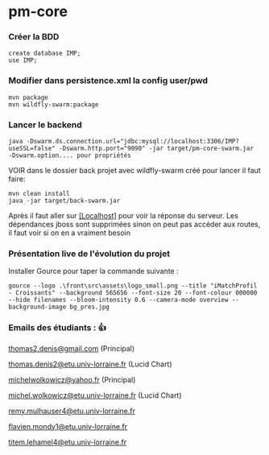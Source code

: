 # pm-core

### Créer la BDD
```
create database IMP;
use IMP;
```

### Modifier dans persistence.xml la config user/pwd
```
mvn package
mvn wildfly-swarm:package
```

### Lancer le backend
```
java -Dswarm.ds.connection.url="jdbc:mysql://localhost:3306/IMP?useSSL=false" -Dswarm.http.port="9090" -jar target/pm-core-swarm.jar
-Dswarm.option.... pour propriétés
```

VOIR dans le dossier back
projet avec wildfly-swarm créé
pour lancer il faut faire:
```
mvn clean install
java -jar target/back-swarm.jar 
```

Après il faut aller sur [[Localhost]](http://localhost:8080/pm/rest/user) pour voir la réponse du serveur.
Les dépendances jboss sont supprimées sinon on peut pas accéder aux routes, il faut voir si on en a vraiment besoin

### Présentation live de l'évolution du projet
Installer Gource pour taper la commande suivante :
```
gource --logo .\front\src\assets\logo_small.png --title "iMatchProfil - Croissants" --background 565656 --font-size 20 --font-colour 000000 --hide filenames --bloom-intensity 0.6 --camera-mode overview --background-image bg_pres.jpg
```
 
### Emails des étudiants : :+1:
thomas2.denis@gmail.com (Principal)

thomas.denis2@etu.univ-lorraine.fr (Lucid Chart)

michelwolkowicz@yahoo.fr (Principal)

michel.wolkowicz@etu.univ-lorraine.fr (Lucid Chart)

remy.mulhauser4@etu.univ-lorraine.fr

flavien.mondy1@etu.univ-lorraine.fr

titem.lehamel4@etu.univ-lorraine.fr
